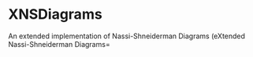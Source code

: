 # XNSDiagrams
An extended implementation of Nassi-Shneiderman Diagrams (eXtended Nassi-Shneiderman Diagrams=
